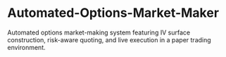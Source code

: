 # Automated-Options-Market-Maker
Automated options market-making system featuring IV surface construction, risk-aware quoting, and live execution in a paper trading environment.
